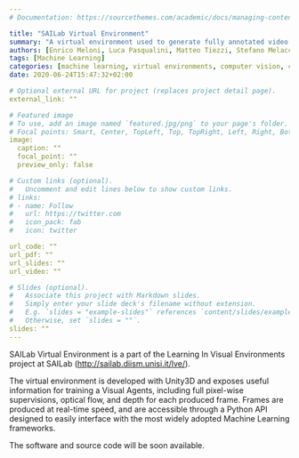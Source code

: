 ```yaml
---
# Documentation: https://sourcethemes.com/academic/docs/managing-content/

title: "SAILab Virtual Environment"
summary: "A virtual environment used to generate fully annotated video streams."
authors: [Enrico Meloni, Luca Pasqualini, Matteo Tiezzi, Stefano Melacci]
tags: [Machine Learning]
categories: [machine learning, virtual environments, computer vision, c#, unity3d]
date: 2020-06-24T15:47:32+02:00

# Optional external URL for project (replaces project detail page).
external_link: ""

# Featured image
# To use, add an image named `featured.jpg/png` to your page's folder.
# Focal points: Smart, Center, TopLeft, Top, TopRight, Left, Right, BottomLeft, Bottom, BottomRight.
image:
  caption: ""
  focal_point: ""
  preview_only: false

# Custom links (optional).
#   Uncomment and edit lines below to show custom links.
# links:
# - name: Follow
#   url: https://twitter.com
#   icon_pack: fab
#   icon: twitter

url_code: ""
url_pdf: ""
url_slides: ""
url_video: ""

# Slides (optional).
#   Associate this project with Markdown slides.
#   Simply enter your slide deck's filename without extension.
#   E.g. `slides = "example-slides"` references `content/slides/example-slides.md`.
#   Otherwise, set `slides = ""`.
slides: ""
---
```


SAILab Virtual Environment is a part of the Learning In Visual Environments project at SAILab (http://sailab.diism.unisi.it/lve/). 

The virtual environment is developed with Unity3D and exposes useful information for training a Visual Agents, including full pixel-wise supervisions, optical flow, and depth for each produced frame. Frames are produced at real-time speed, and are accessible through a Python API designed to easily interface with the most widely adopted Machine Learning frameworks. 

The software and source code will be soon available.